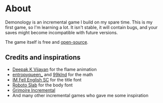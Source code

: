 # About

Demonology is an incremental game I build on my spare time. This is my first game, so I'm learning a lot. It isn't stable, it will contain bugs, and your saves might become incompatible with future versions.

The game itself is free and [open-source](https://github.com/agateblue/demonology).

## Credits and inspirations

- [Deepak K Vijayan](https://codepen.io/2xsamurai/pen/EKpYMg) for the flame animation
- [entropyqueen_](https://twitter.com/entropyqueen_) and [99klnd](https://www.reddit.com/r/incremental_games/comments/99klnd/tutorial_and_questions_finding_cost_cumulative/) for the math
- [IM Fell English SC](https://fonts.google.com/specimen/IM+Fell+English+SC) for the title font
- [Roboto Slab](https://fonts.google.com/specimen/Roboto+Slab) for the body font
- [Grimoire Incremental](https://play.google.com/store/apps/details?id=com.dragonmegaliths.grimoire)
- And many other incremental games who gave me some inspiration
